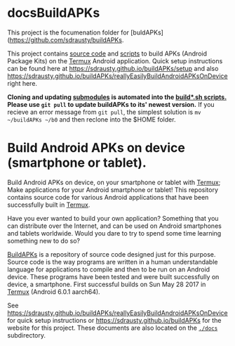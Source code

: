 docsBuildAPKs
===============

This project is the focumenation folder for [buldAPKs](https://github.com/sdrausty/buildAPKs.

This project contains [source code](./sources) and [scripts](./scripts/build) to build APKs (Android Package Kits) on the [Termux](https://termux.com/) Android application. Quick setup instructions can be found here at https://sdrausty.github.io/buildAPKs/setup and also https://sdrausty.github.io/buildAPKs/reallyEasilyBuildAndroidAPKsOnDevice right here.

**Cloning and updating [submodules](https://gist.github.com/gitaarik/8735255) is automated into the [build\*.sh scripts.](https://github.com/sdrausty/buildAPKs/tree/master/scripts/build) Please use `git pull` to update buildAPKs to its' newest version.** If you recieve an error message from `git pull`, the simplest solution is `mv ~/buildAPKs ~/b0` and then reclone into the $HOME folder.  

Build Android APKs on device (smartphone or tablet).
===========================================
Build Android APKs on device, on your smartphone or tablet with [Termux](https://termux.com/); Make applications for your Android smartphone or tablet! This repository contains source code for various Android applications that have been successfully built in [Termux](https://termux.com/).

Have you ever wanted to build your own application? Something that you can distribute over the Internet, and can be used on Android smartphones and tablets worldwide. Would you dare to try to spend some time learning something new to do so?

[BuildAPKs](https://github.com/sdrausty/buildAPKs) is a repository of source code designed just for this purpose. Source code is the way programs are written in a human understandable language for applications to compile and then to be run on an Android device. These programs have been tested and were built successfully on device, a smartphone. First successful builds on Sun May 28 2017 in [Termux](https://termux.com/) (Android 6.0.1 aarch64).

See https://sdrausty.github.io/buildAPKs/reallyEasilyBuildAndroidAPKsOnDevice for quick setup instructions or https://sdrausty.github.io/buildAPKs for the website for this project. These documents are also located on the [`./docs`](./docs) subdirectory.
